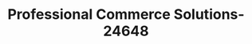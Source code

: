 ---
f_zip-code: 30096
f_state-code: GA
title: Professional Commerce Solutions-24648
f_phone: 770-814-9995
f_city-only: Duluth
f_address: Duluth Duluth
f_location-unique-id: '24648'
slug: professional-commerce-solutions-24648
updated-on: '2024-05-30T13:46:58.046Z'
created-on: '2024-05-30T13:36:59.803Z'
published-on: '2024-05-30T13:54:32.469Z'
f_city-state: cms/city/duluth-ga.md
f_company: cms/company/professional-commerce-solutions.md
f_state: cms/state/georgia.md
layout: '[payday-loan].html'
tags: payday-loan
---